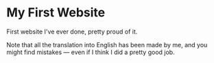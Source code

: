 # My First Website

First website I've ever done, pretty proud of it.

Note that all the translation into English has been made by me, and you might find mistakes — even if I think I did a pretty good job.
